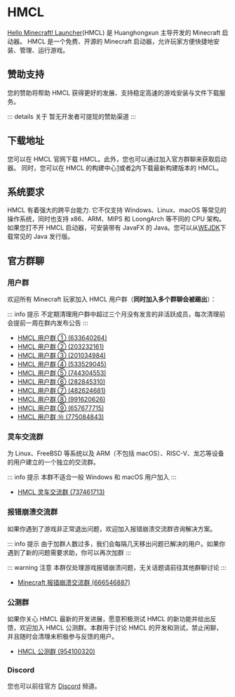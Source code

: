 # HMCL

[Hello Minecraft! Launcher](https://hmcl.huangyuhui.net)(HMCL) 是 Huanghongxun 主导开发的 Minecraft 启动器。
HMCL 是一个免费、开源的 Minecraft 启动器，允许玩家方便快捷地安装、管理、运行游戏。

## 赞助支持

您的赞助将帮助 HMCL 获得更好的发展、支持稳定高速的游戏安装与文件下载服务。

::: details 关于
暂无开发者可提现的赞助渠道
:::

## 下载地址

您可以在 HMCL 官网下载 HMCL。此外，您也可以通过加入官方群聊来获取启动器。
同时，您可以在 HMCL 的构建中心[1](https://hmcl-snapshot-update.netlify.app)或者[2](https://zkitefly.github.io/HMCL-Snapshot-Update/)内下载最新构建版本的 HMCL。

## 系统要求

HMCL 有着强大的跨平台能力. 它不仅支持 Windows、Linux、macOS 等常见的操作系统，同时也支持 x86、ARM、MIPS 和 LoongArch 等不同的 CPU 架构。  
如果您打不开 HMCL 启动器，可安装带有 JavaFX 的 Java。您可以从[WEJDK](https://www.injdk.cn)下载常见的 Java 发行版。

## 官方群聊

### 用户群

欢迎所有 Minecraft 玩家加入 HMCL 用户群（**同时加入多个群聊会被踢出**）：

::: info 提示
不定期清理用户群中超过三个月没有发言的非活跃成员，每次清理前会提前一周在群内发布公告
:::

- [HMCL 用户群 ① (633640264)](https://qm.qq.com/q/fvJueufsvC)
- [HMCL 用户群 ② (203232161)](https://qm.qq.com/q/N7hgdNYfy)
- [HMCL 用户群 ③ (201034984)](https://qm.qq.com/q/7sbMrFm9CE)
- [HMCL 用户群 ④ (533529045)](https://qm.qq.com/q/ACmZa98tGg)
- [HMCL 用户群 ⑤ (744304553)](https://qm.qq.com/q/MlVArSCMwM)
- [HMCL 用户群 ⑥ (282845310)](https://qm.qq.com/q/S782Skmu0U)
- [HMCL 用户群 ⑦ (482624681)](https://qm.qq.com/q/WFsZ65F6MY)
- [HMCL 用户群 ⑧ (991620626)](https://qm.qq.com/q/ECVKkslPqi)
- [HMCL 用户群 ⑨ (657677715)](https://qm.qq.com/q/DVj9tTrwze)
- [HMCL 用户群 ⑩ (775084843)](https://qm.qq.com/q/V5F9DswQEu)

### 灵车交流群

为 Linux、FreeBSD 等系统以及 ARM（不包括 macOS）、RISC-V、龙芯等设备的用户建立的一个独立的交流群。

::: info 提示
本群不适合一般 Windows 和 macOS 用户加入
:::

- [HMCL 灵车交流群 (737461713)](https://qm.qq.com/q/C935haj8xW)

### 报错崩溃交流群

如果你遇到了游戏非正常退出问题，欢迎加入报错崩溃交流群咨询解决方案。

::: info 提示
由于加群人数过多，我们会每隔几天移出问题已解决的用户。如果你遇到了新的问题需要求助，你可以再次加群
:::

::: warning 注意
本群仅处理游戏报错崩溃问题，无关话题请前往其他群聊讨论
:::

- [Minecraft 报错崩溃交流群 (666546887)](https://qm.qq.com/q/nG0Ti1kJri)

### 公测群

如果你关心 HMCL 最新的开发进展，愿意积极测试 HMCL 的新功能并给出反馈，欢迎加入 HMCL 公测群。本群用于讨论 HMCL 的开发和测试，禁止闲聊，并且随时会清理未积极参与反馈的用户。

- [HMCL 公测群 (954100320)](https://qm.qq.com/q/EO7Cx87Cz6)

### Discord

您也可以前往官方 [Discord](https://discord.gg/jVvC7HfM6U) 频道。
